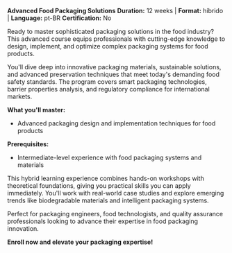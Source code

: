 **Advanced Food Packaging Solutions**
**Duration:** 12 weeks | **Format:** híbrido | **Language:** pt-BR
**Certification:** No

Ready to master sophisticated packaging solutions in the food industry? This advanced course equips professionals with cutting-edge knowledge to design, implement, and optimize complex packaging systems for food products.

You'll dive deep into innovative packaging materials, sustainable solutions, and advanced preservation techniques that meet today's demanding food safety standards. The program covers smart packaging technologies, barrier properties analysis, and regulatory compliance for international markets.

**What you'll master:**
- Advanced packaging design and implementation techniques for food products

**Prerequisites:**
- Intermediate-level experience with food packaging systems and materials

This hybrid learning experience combines hands-on workshops with theoretical foundations, giving you practical skills you can apply immediately. You'll work with real-world case studies and explore emerging trends like biodegradable materials and intelligent packaging systems.

Perfect for packaging engineers, food technologists, and quality assurance professionals looking to advance their expertise in food packaging innovation.

**Enroll now and elevate your packaging expertise!**